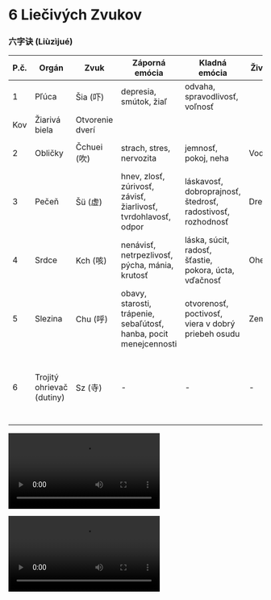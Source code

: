 # 6 Liečivých Zvukov
### 六字诀 (Liùzìjué) 

| P.č. | Orgán        | Zvuk   | Záporná emócia | Kladná emócia | Živel        | Farba/Svetlo | Názov pohybu          | 
| - |------------- |---------| ------------------------------ | ----------------- | -------------- | --------- | ------------------------- |
| 1 | Pľúca         | Šia (吓)  | depresia, smútok,  žiaľ | odvaha, spravodlivosť, voľnosť
 | Kov   | Žiarivá biela | Otvorenie dverí                             |
| 2 | Obličky       | Čchuei (吹) | strach, stres, nervozita | jemnosť, pokoj, neha | Voda   | Žiarivá čierna/tmavo modrá | Lievik                                |
| 3 | Pečeň       | Šü (虚) | hnev, zlosť, zúrivosť, závisť, žiarlivosť, tvrdohlavosť, odpor | láskavosť, dobroprajnosť, štedrosť, radostivosť, rozhodnosť | Drevo  | Žiarivá zelená | Zrkadlá pred oči                      |
| 4 | Srdce     | Kch (咳) | nenávisť, netrpezlivosť, pýcha, mánia, krutosť | láska, súcit, radosť, šťastie, pokora, úcta, vďačnosť  | Oheň  | Žiarivá červená | Modliace sa ruky                   |
| 5 | Slezina      | Chu (呼) | obavy, starosti, trápenie, sebaľútosť, hanba, pocit menejcennosti | otvorenosť, poctivosť, viera v dobrý priebeh osudu  | Zem  | Žiarivá žltá | Strieška                   |
| 6 | Trojitý ohrievač (dutiny) | Sz (寺) | -                           | -                                           | -      | -               | Oboma rukami vytláčať nebesá a hladiť trojitý žiarič |

![6 healing sounds video - Part 1](https://wujiquan.sgp1.cdn.digitaloceanspaces.com/Qigong/Wujiquan-six-healing-sounds-part-1.mp4)

![6 healing sounds video - Part 2](https://wujiquan.sgp1.cdn.digitaloceanspaces.com/Qigong/Wujiquan-six-healing-sounds-part-2.mp4)